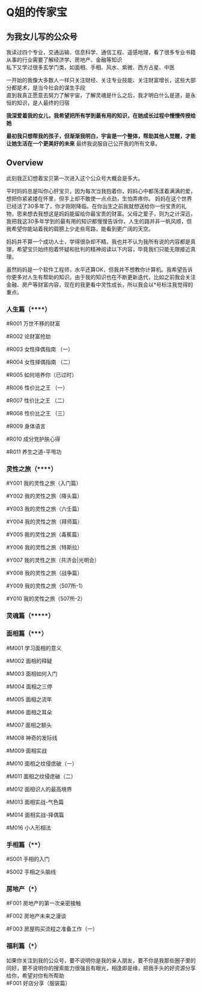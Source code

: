 # Q姐的传家宝

## 为我女儿写的公众号


我读过四个专业，交通运输、信息科学、通信工程、遥感地理，看了很多专业书籍  
从事的行业需要了解经济学、房地产、金融等知识  
私下又学过很多玄学门类，如面相、手相、风水、紫微、西方占星、中医  
 
一开始的我像大多数人一样只关注财经、关注专业技能、关注财富增长，这些大部分都是术，是当今社会的谋生手段    
直到我真正愿意去努力了解宇宙，了解灵魂是什么之后，我才明白什么是道，是永恒的知识，是人最终的归宿   
 

**我深爱着我的女儿，我希望把所有学到最有用的知识，在她成长过程中慢慢传授给她**

**最初我只想帮我的孩子，但渐渐我明白，宇宙是一个整体，帮助其他人觉醒，才能让她生活在一个更美好的未来** 最终我说服自己公开我的所有文章。

## Overview
此刻我正幻想着宝贝第一次进入这个公众号大概会是多大。 


平时妈妈总是叫你心肝宝贝，因为每次当我抱着你，妈妈心中都荡漾着满满的爱，想把你紧紧搂在怀里，但手上却不敢使一点点劲，生怕弄疼你。
妈妈在这个世界已经活了30多年了，你才刚刚降临。在你出生之前我就想送给你一份宝贵的礼物，思来想去我想这是妈妈能留给你最宝贵的财富。父母之爱子，则为之计深远，我把我这30多年学到的最有用的知识都慢慢告诉你，人生的路并非一帆风顺，但我希望你能站着我的肩膀上少走些弯路，能看到更广阔的天空。


妈妈并不算一个成功人士，学得很杂却不精。我也并不认为我所有说的内容都是真理，希望宝贝始终抱着怀疑和批判的精神阅读以下内容，毕竟我们只能无限接近真理。



虽然妈妈是一个软件工程师，水平还算OK，但我并不想教你计算机。我希望告诉你更多对人生有帮助的知识。由于我的知识也在不断更新迭代，比如之前我会关注金融、房产等财富内容，现在的我更看中灵性成长，所以我会以*号标注我觉得的重点。


### 人生篇（****）
#R001 万世不移的财富

#R002 论财富抢劫

#R003 女性择偶指南 （一）

#R004 女性择偶指南 （二）

#R005 如何培养你（已过时）

#R006 性价比之王 （一）

#R007 性价比之王  （二）

#R008 性价比之王  （三）

#R009 身体语言

#R010 成分党护肤心得

#R011 养生之道-平甩功



### 灵性之旅（****）  
#Y001 我的灵性之旅（入门篇）

#Y002 我的灵性之旅（降头篇）

#Y003 我的灵性之旅（六壬篇）

#Y004 我的灵性之旅（拜师篇）  

#Y005 我的灵性之旅（毒蕉篇）

#Y006 我的灵性之旅（特斯拉）

#Y007 我的灵性之旅（共济会|光明会）

#Y008 我的灵性之旅（战争篇）

#Y009 我的灵性之旅（507所-1）

#Y010 我的灵性之旅（507所-2）


### 灵魂篇（*****）


### 面相篇（***）
#M001 学习面相的意义

#M002 面相的释疑

#M003 面相如何入门

#M004 面相之三停

#M005 面相之流年

#M006 面相之耳朵

#M007 面相之额头

#M008 神奇的发际线

#M009 面相实战

#M010 面相之纹侵痣破（一）

#M011 面相之纹侵痣破（二）

#M012 面相识人的最高境界

#M013 面相实战-气色篇

#M014 面相实战-择偶篇

#M016 小人形相法



### 手相篇（**）

#S001 手相的入门

#S002 手相之头脑线



### 房地产（*）
#F001 房地产的第一次亲密接触

#F002 房地产未来之漫谈

#F003 房屋购买流程之准备工作（一） 


### 福利篇（*）
如果你关注到我的公众号，要不说明你是我的亲人朋友，要不你是我那些圈子里的同好，要不说明你的搜索能力很强且有眼光，相逢即是缘，把我手头的好资源分享给你，希望对你有所帮助  
#F001 好店分享（服装篇）

